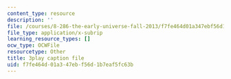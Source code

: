 ```yaml
---
content_type: resource
description: ''
file: /courses/8-286-the-early-universe-fall-2013/f7fe464d01a347ebf56d1b7eaf5fc63b_PsfyE1-s9Rs.srt
file_type: application/x-subrip
learning_resource_types: []
ocw_type: OCWFile
resourcetype: Other
title: 3play caption file
uid: f7fe464d-01a3-47eb-f56d-1b7eaf5fc63b
---
```

